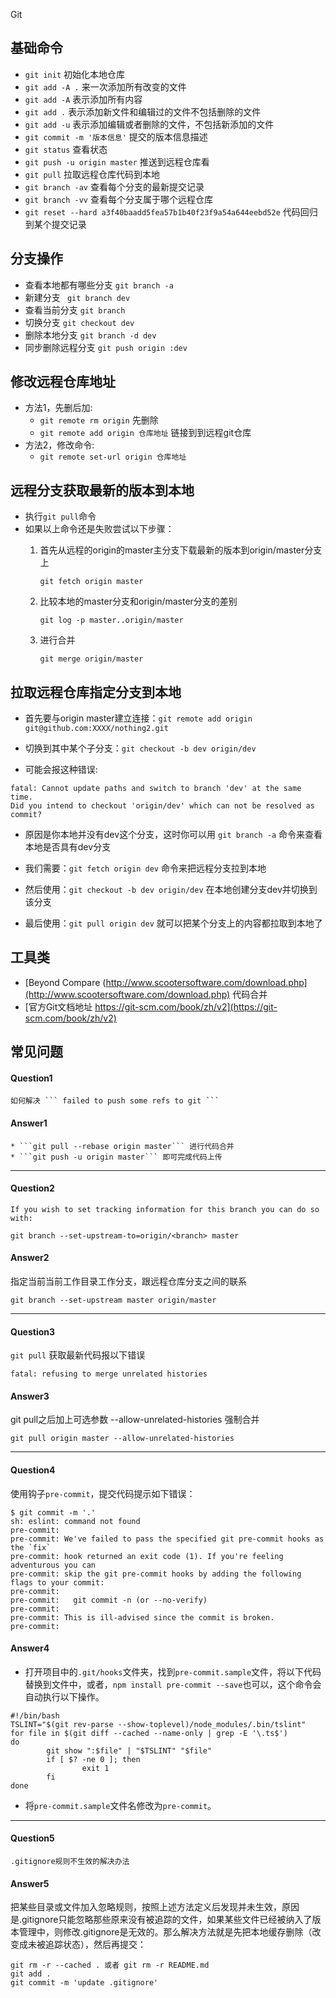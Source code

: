 Git

## 基础命令

* ``` git init ``` 初始化本地仓库
* ``` git add -A . ``` 来一次添加所有改变的文件
* ``` git add -A ``` 表示添加所有内容  
* ``` git add . ``` 表示添加新文件和编辑过的文件不包括删除的文件  
* ``` git add -u ``` 表示添加编辑或者删除的文件，不包括新添加的文件  
* ``` git commit -m '版本信息' ``` 提交的版本信息描述
* ``` git status ``` 查看状态  
* ``` git push -u origin master ``` 推送到远程仓库看
* ``` git pull ``` 拉取远程仓库代码到本地
* ```git branch -av``` 查看每个分支的最新提交记录
* ```git branch -vv``` 查看每个分支属于哪个远程仓库
* ```git reset --hard a3f40baadd5fea57b1b40f23f9a54a644eebd52e``` 代码回归到某个提交记录

## 分支操作

* 查看本地都有哪些分支 ``` git branch -a ```
* 新建分支 ``` git branch dev```
* 查看当前分支 ``` git branch ```
* 切换分支 ``` git checkout dev ```
* 删除本地分支 ```git branch -d dev```
* 同步删除远程分支 ```git push origin :dev```

## 修改远程仓库地址

* 方法1，先删后加:
	* ``` git remote rm origin ``` 先删除
	* ``` git remote add origin 仓库地址 ``` 链接到到远程git仓库
* 方法2，修改命令:
	* ```git remote set-url origin 仓库地址```

## 远程分支获取最新的版本到本地

* 执行``` git pull ```命令
* 如果以上命令还是失败尝试以下步骤：
	1. 首先从远程的origin的master主分支下载最新的版本到origin/master分支上  

		```git fetch origin master```
		
	2. 比较本地的master分支和origin/master分支的差别  

		```git log -p master..origin/master```
		
	3. 进行合并  

		```git merge origin/master```

## 拉取远程仓库指定分支到本地

* 首先要与origin master建立连接：```git remote add origin git@github.com:XXXX/nothing2.git```  

* 切换到其中某个子分支：```git checkout -b dev origin/dev```  

* 可能会报这种错误:
```
fatal: Cannot update paths and switch to branch 'dev' at the same time.
Did you intend to checkout 'origin/dev' which can not be resolved as commit?
 ```
* 原因是你本地并没有dev这个分支，这时你可以用 ```git branch -a``` 命令来查看本地是否具有dev分支

* 我们需要：```git fetch origin dev``` 命令来把远程分支拉到本地

* 然后使用：```git checkout -b dev origin/dev``` 在本地创建分支dev并切换到该分支

* 最后使用：```git pull origin dev``` 就可以把某个分支上的内容都拉取到本地了

## 工具类

* [Beyond Compare (http://www.scootersoftware.com/download.php](http://www.scootersoftware.com/download.php) 代码合并
* [官方Git文档地址 https://git-scm.com/book/zh/v2](https://git-scm.com/book/zh/v2)

## 常见问题

#### Question1

	如何解决 ``` failed to push some refs to git ```

#### Answer1
	* ```git pull --rebase origin master``` 进行代码合并
	* ```git push -u origin master``` 即可完成代码上传

<hr>

#### Question2

``` If you wish to set tracking information for this branch you can do so with: ```

```	git branch --set-upstream-to=origin/<branch> master ```

#### Answer2

指定当前当前工作目录工作分支，跟远程仓库分支之间的联系

``` git branch --set-upstream master origin/master  ```

<hr>

#### Question3

``` git pull ``` 获取最新代码报以下错误

``` fatal: refusing to merge unrelated histories ```

#### Answer3

git pull之后加上可选参数 --allow-unrelated-histories 强制合并

``` git pull origin master --allow-unrelated-histories ```

<hr>

#### Question4

使用钩子``` pre-commit ```，提交代码提示如下错误：

```shell
$ git commit -m '.'
sh: eslint: command not found
pre-commit:
pre-commit: We've failed to pass the specified git pre-commit hooks as the `fix`
pre-commit: hook returned an exit code (1). If you're feeling adventurous you can
pre-commit: skip the git pre-commit hooks by adding the following flags to your commit:
pre-commit:
pre-commit:   git commit -n (or --no-verify)
pre-commit:
pre-commit: This is ill-advised since the commit is broken.
pre-commit:
```

#### Answer4

* 打开项目中的```.git/hooks```文件夹，找到```pre-commit.sample```文件，将以下代码替换到文件中，或者，```npm install pre-commit --save```也可以，这个命令会自动执行以下操作。

```shell
#!/bin/bash
TSLINT="$(git rev-parse --show-toplevel)/node_modules/.bin/tslint"
for file in $(git diff --cached --name-only | grep -E '\.ts$')
do
        git show ":$file" | "$TSLINT" "$file"
        if [ $? -ne 0 ]; then
                exit 1
        fi
done
```
* 将```pre-commit.sample```文件名修改为```pre-commit```。
<hr>


#### Question5

```.gitignore规则不生效的解决办法```

#### Answer5

把某些目录或文件加入忽略规则，按照上述方法定义后发现并未生效，原因是.gitignore只能忽略那些原来没有被追踪的文件，如果某些文件已经被纳入了版本管理中，则修改.gitignore是无效的。那么解决方法就是先把本地缓存删除（改变成未被追踪状态），然后再提交：

```
git rm -r --cached . 或者 git rm -r README.md
git add .
git commit -m 'update .gitignore'
```

